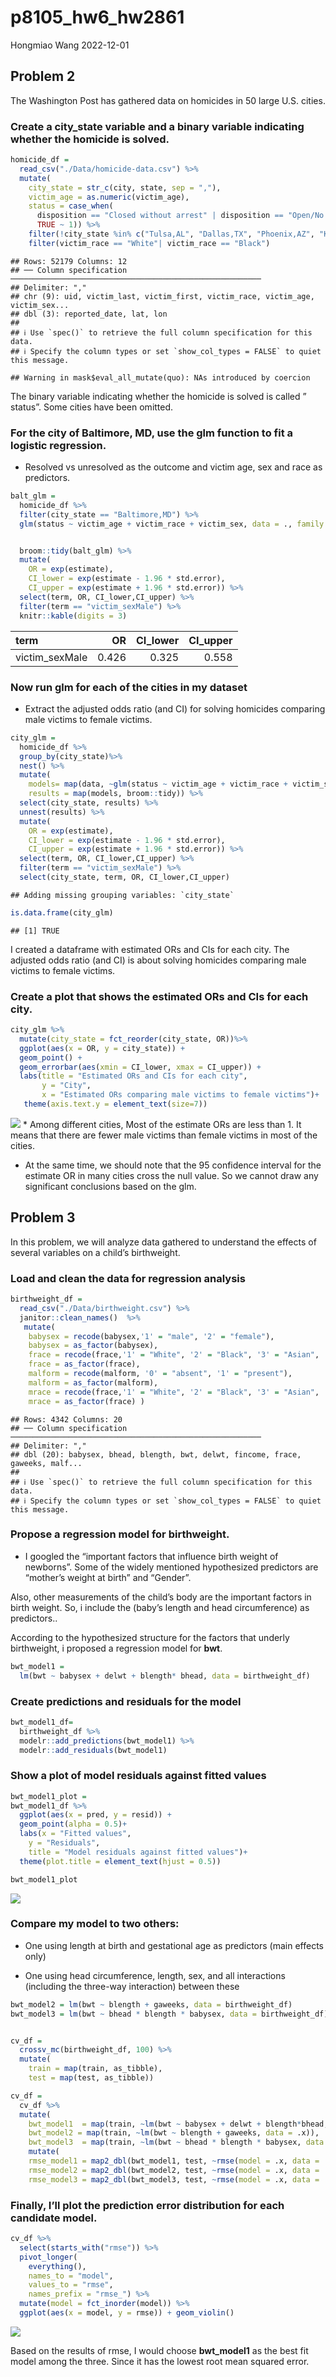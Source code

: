 p8105_hw6_hw2861
================
Hongmiao Wang
2022-12-01

## Problem 2

The Washington Post has gathered data on homicides in 50 large U.S.
cities.

### Create a city_state variable and a binary variable indicating whether the homicide is solved.

``` r
homicide_df = 
  read_csv("./Data/homicide-data.csv") %>% 
  mutate(
    city_state = str_c(city, state, sep = ","),
    victim_age = as.numeric(victim_age),
    status = case_when(
      disposition == "Closed without arrest" | disposition == "Open/No arrest"   ~ 0,
      TRUE ~ 1)) %>% 
    filter(!city_state %in% c("Tulsa,AL", "Dallas,TX", "Phoenix,AZ", "Kansas City,MO"))%>% 
    filter(victim_race == "White"| victim_race == "Black")
```

    ## Rows: 52179 Columns: 12
    ## ── Column specification ────────────────────────────────────────────────────────
    ## Delimiter: ","
    ## chr (9): uid, victim_last, victim_first, victim_race, victim_age, victim_sex...
    ## dbl (3): reported_date, lat, lon
    ## 
    ## ℹ Use `spec()` to retrieve the full column specification for this data.
    ## ℹ Specify the column types or set `show_col_types = FALSE` to quiet this message.

    ## Warning in mask$eval_all_mutate(quo): NAs introduced by coercion

The binary variable indicating whether the homicide is solved is called
” status”. Some cities have been omitted.

### For the city of Baltimore, MD, use the glm function to fit a logistic regression.

-   Resolved vs unresolved as the outcome and victim age, sex and race
    as predictors.

``` r
balt_glm = 
  homicide_df %>% 
  filter(city_state == "Baltimore,MD") %>% 
  glm(status ~ victim_age + victim_race + victim_sex, data = ., family = binomial())  


  broom::tidy(balt_glm) %>% 
  mutate(
    OR = exp(estimate),
    CI_lower = exp(estimate - 1.96 * std.error),
    CI_upper = exp(estimate + 1.96 * std.error)) %>% 
  select(term, OR, CI_lower,CI_upper) %>% 
  filter(term == "victim_sexMale") %>% 
  knitr::kable(digits = 3)
```

| term           |    OR | CI_lower | CI_upper |
|:---------------|------:|---------:|---------:|
| victim_sexMale | 0.426 |    0.325 |    0.558 |

### Now run glm for each of the cities in my dataset

-   Extract the adjusted odds ratio (and CI) for solving homicides
    comparing male victims to female victims.

``` r
city_glm = 
  homicide_df %>% 
  group_by(city_state)%>% 
  nest() %>% 
  mutate(
    models= map(data, ~glm(status ~ victim_age + victim_race + victim_sex, data = .x)),
    results = map(models, broom::tidy)) %>% 
  select(city_state, results) %>% 
  unnest(results) %>% 
  mutate(
    OR = exp(estimate),
    CI_lower = exp(estimate - 1.96 * std.error),
    CI_upper = exp(estimate + 1.96 * std.error)) %>% 
  select(term, OR, CI_lower,CI_upper) %>% 
  filter(term == "victim_sexMale") %>% 
  select(city_state, term, OR, CI_lower,CI_upper) 
```

    ## Adding missing grouping variables: `city_state`

``` r
is.data.frame(city_glm)
```

    ## [1] TRUE

I created a dataframe with estimated ORs and CIs for each city. The
adjusted odds ratio (and CI) is about solving homicides comparing male
victims to female victims.

### Create a plot that shows the estimated ORs and CIs for each city.

``` r
city_glm %>% 
  mutate(city_state = fct_reorder(city_state, OR))%>% 
  ggplot(aes(x = OR, y = city_state)) + 
  geom_point() + 
  geom_errorbar(aes(xmin = CI_lower, xmax = CI_upper)) + 
  labs(title = "Estimated ORs and CIs for each city", 
       y = "City", 
       x = "Estimated ORs comparing male victims to female victims")+ 
   theme(axis.text.y = element_text(size=7))
```

![](p8105_hw6_hw2861_files/figure-gfm/unnamed-chunk-3-1.png)<!-- --> \*
Among different cities, Most of the estimate ORs are less than 1. It
means that there are fewer male victims than female victims in most of
the cities.

-   At the same time, we should note that the 95 confidence interval for
    the estimate OR in many cities cross the null value. So we cannot
    draw any significant conclusions based on the glm.

## Problem 3

In this problem, we will analyze data gathered to understand the effects
of several variables on a child’s birthweight.

### Load and clean the data for regression analysis

``` r
birthweight_df = 
  read_csv("./Data/birthweight.csv") %>% 
  janitor::clean_names()  %>% 
   mutate(
    babysex = recode(babysex,'1' = "male", '2' = "female"),
    babysex = as_factor(babysex),
    frace = recode(frace,'1' = "White", '2' = "Black", '3' = "Asian", '4' = "Puerto Rican", '8' = "Other", '9' = "Unknown"),
    frace = as_factor(frace),
    malform = recode(malform, '0' = "absent", '1' = "present"),
    malform = as_factor(malform),
    mrace = recode(frace,'1' = "White", '2' = "Black", '3' = "Asian", '4' = "Puerto Rican", '8' = "Other", '9' = "Unknown"),
    mrace = as_factor(frace) )
```

    ## Rows: 4342 Columns: 20
    ## ── Column specification ────────────────────────────────────────────────────────
    ## Delimiter: ","
    ## dbl (20): babysex, bhead, blength, bwt, delwt, fincome, frace, gaweeks, malf...
    ## 
    ## ℹ Use `spec()` to retrieve the full column specification for this data.
    ## ℹ Specify the column types or set `show_col_types = FALSE` to quiet this message.

### Propose a regression model for birthweight.

-   I googled the “important factors that influence birth weight of
    newborns”. Some of the widely mentioned hypothesized predictors are
    “mother’s weight at birth” and “Gender”.

Also, other measurements of the child’s body are the important factors
in birth weight. So, i include the (baby’s length and head
circumference) as predictors..

According to the hypothesized structure for the factors that underly
birthweight, i proposed a regression model for **bwt**.

``` r
bwt_model1 =
  lm(bwt ~ babysex + delwt + blength* bhead, data = birthweight_df)
```

### Create predictions and residuals for the model

``` r
bwt_model1_df=
  birthweight_df %>% 
  modelr::add_predictions(bwt_model1) %>% 
  modelr::add_residuals(bwt_model1) 
```

### Show a plot of model residuals against fitted values

``` r
bwt_model1_plot =
bwt_model1_df %>% 
  ggplot(aes(x = pred, y = resid)) +
  geom_point(alpha = 0.5)+
  labs(x = "Fitted values",
    y = "Residuals",
    title = "Model residuals against fitted values")+
  theme(plot.title = element_text(hjust = 0.5))

bwt_model1_plot
```

![](p8105_hw6_hw2861_files/figure-gfm/unnamed-chunk-7-1.png)<!-- -->

### Compare my model to two others:

-   One using length at birth and gestational age as predictors (main
    effects only)

-   One using head circumference, length, sex, and all interactions
    (including the three-way interaction) between these

``` r
bwt_model2 = lm(bwt ~ blength + gaweeks, data = birthweight_df)
bwt_model3 = lm(bwt ~ bhead * blength * babysex, data = birthweight_df)


cv_df = 
  crossv_mc(birthweight_df, 100) %>% 
  mutate(
    train = map(train, as_tibble),
    test = map(test, as_tibble)) 

cv_df = 
  cv_df %>% 
  mutate(
    bwt_model1  = map(train, ~lm(bwt ~ babysex + delwt + blength*bhead, data = .x)),
    bwt_model2 = map(train, ~lm(bwt ~ blength + gaweeks, data = .x)),
    bwt_model3  = map(train, ~lm(bwt ~ bhead * blength * babysex, data = .x))) %>% 
    mutate(
    rmse_model1 = map2_dbl(bwt_model1, test, ~rmse(model = .x, data = .y)),
    rmse_model2 = map2_dbl(bwt_model2, test, ~rmse(model = .x, data = .y)),
    rmse_model3 = map2_dbl(bwt_model3, test, ~rmse(model = .x, data = .y)))
```

### Finally, I’ll plot the prediction error distribution for each candidate model.

``` r
cv_df %>% 
  select(starts_with("rmse")) %>% 
  pivot_longer(
    everything(),
    names_to = "model", 
    values_to = "rmse",
    names_prefix = "rmse_") %>% 
  mutate(model = fct_inorder(model)) %>% 
  ggplot(aes(x = model, y = rmse)) + geom_violin()
```

![](p8105_hw6_hw2861_files/figure-gfm/unnamed-chunk-9-1.png)<!-- -->

Based on the results of rmse, I would choose **bwt_model1** as the best
fit model among the three. Since it has the lowest root mean squared
error.
